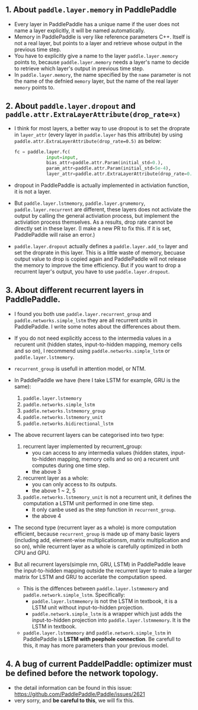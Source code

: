 ## 1. About `paddle.layer.memory` in PaddlePaddle
  - Every layer in PaddlePaddle has a unique name if the user does not name a layer explicitly, it will be named automatically.
  - Memory in PaddlePaddle is very like reference parameters C++. Itself is not a real layer, but points to a layer and retrieve whose output in the previous time step.
  - You have to explicitly give a name to the layer `paddle.layer.memory` points to, because `paddle.layer.memory` needs a layer's name to decide to retrieve which layer's output in previous time step.
  - In `paddle.layer.memory`, the name specified by the `name` parameter is not the name of the defnied `memory` layer, but the name of the real layer `memory` points to.


## 2. About `paddle.layer.dropout` and `paddle.attr.ExtraLayerAttribute(drop_rate=x)`
  - I think for most layers, a better way to use dropout is to set the droprate in `layer_attr` (every layer in `paddle.layer` has this attribute) by using `paddle.attr.ExtraLayerAttribute(drop_rate=0.5)` as below:
    ```python
    fc = paddle.layer.fc(
                input=input,
                bias_attr=paddle.attr.Param(initial_std=0.),
                param_attr=paddle.attr.Param(initial_std=5e-4),
                layer_attr=paddle.attr.ExtraLayerAttribute(drop_rate=0.5),
    ```
  - dropout in PaddlePaddle is actually implemented in activiation function, it is not a layer.
  - But `paddle.layer.lstmemory`, `paddle.layer.grumemory`, `paddle.layer.recurrent` are different, these layers does not activiate the output by calling the general activiation process, but implement the activiation process themselves. As a results, drop rate cannot be directly set in these layer. (I make a new PR to fix this. If it is set, PaddlePaddle will raise an error.)

  - `paddle.layer.dropout` actually defines a `paddle.layer.add_to` layer and set the droprate in this layer. This is a little waste of memory, becuase output value to drop is copied again and PaddlePaddle will not release the memory to improve the time efficiency. But if you want to drop a recurrent layer's output, you have to use `paddle.layer.dropout`.

## 3. About different recurrent layers in PaddlePaddle.
  - I found you both use `paddle.layer.recurrent_group` and `paddle.networks.simple_lstm` they are all recurrent units in PaddlePaddle. I write some notes about the differences about them.
  - If you do not need explicitly access to the intermedia values in a recurent unit (hidden states, input-to-hidden mapping, memory cells and so on), I recommend using `paddle.networks.simple_lstm` or `paddle.layer.lstmemory`.
  - `recurrent_group` is usefull in attention model, or NTM.

  - In PaddlePaddle we have (here I take LSTM for example, GRU is the same):

      1. `paddle.layer.lstmemory`
      2. `paddle.networks.simple_lstm`
      3. `paddle.networks.lstmemory_group`
      4. `paddle.networks.lstmemory_unit`
      5. `paddle.networks.bidirectional_lstm`


  * The above recurrent layers can be categorised into two type:
      1. recurrent layer implemented by recurrent_group:
         - you can access to any intermedia values (hidden states, input-to-hidden mapping, memory cells and so on) a recurent unit computes during one time step.
         - the above 3
      2. recurrent layer as a whole:
          - you can only access to its outputs.
          - the above 1 ~ 2, 5
      3. `paddle.networks.lstmemory_unit` is not a recurrent unit, it defines the computation a LSTM unit performed in one time step.
          - It only canbe used as the step function in `recurrent_group`.
          - the above 4

  * The second type (recurrent layer as a whole) is more computation efficient, because `recurrent_group` is made up of many basic layers (including add, element-wise multiplicationsm, matrix multiplication and so on), while recurrent layer as a whole is carefully optimized in both CPU and GPU.

  * But all recurrent layers(simple rnn, GRU, LSTM) in PaddlePaddle leave the input-to-hidden mapping outside the recurrent layer to make a larger matrix for LSTM and GRU to accerlate the computation speed.

    - This is the diffences between `paddle.layer.lstmmemory` and `paddle.network.simple_lstm`. Specifically:
      - `paddle.layer.lstmmemory` is not the LSTM in textbook, it is a LSTM unit without input-to-hidden projection.
      - `paddle.network.simple_lstm` is a wrapper which just adds the input-to-hidden projection into `paddle.layer.lstmmemory`. It is the LSTM in textbook.
    - `paddle.layer.lstmmemory` and `paddle.network.simple_lstm` in PaddlePaddle is **LSTM with peephole connection**. Be carefull to this, it may has more parameters than your previous model.

## 4. A bug of current PaddelPaddle: **optimizer must be defined before the network topology.**
  - the detail information can be found in this issue: https://github.com/PaddlePaddle/Paddle/issues/2621
  - very sorry, and **be careful to this**, we will fix this.
